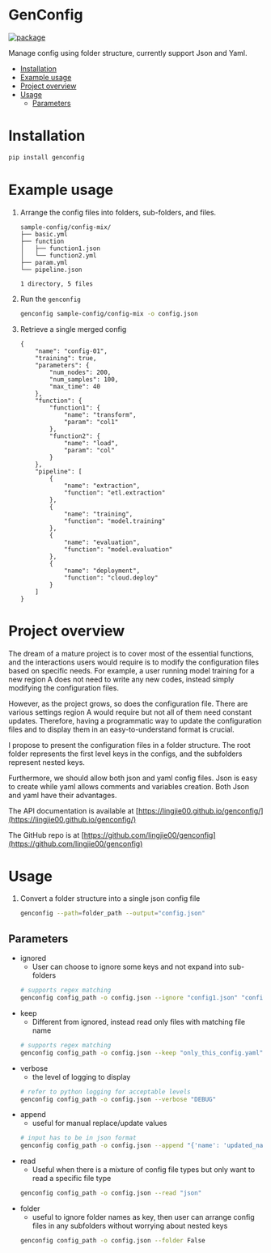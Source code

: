 # GenConfig

[![package](https://github.com/lingjie00/genconfig/actions/workflows/project-actions.yml/badge.svg)](https://github.com/lingjie00/genconfig/actions/workflows/project-actions.yml)

Manage config using folder structure, currently support Json and Yaml.


<!-- vim-markdown-toc GFM -->

* [Installation](#installation)
* [Example usage](#example-usage)
* [Project overview](#project-overview)
* [Usage](#usage)
    * [Parameters](#parameters)

<!-- vim-markdown-toc -->

# Installation

```bash
pip install genconfig
```

# Example usage

1. Arrange the config files into folders, sub-folders, and files.

    ```
    sample-config/config-mix/
    ├── basic.yml
    ├── function
    │   ├── function1.json
    │   └── function2.yml
    ├── param.yml
    └── pipeline.json

    1 directory, 5 files
    ```

2. Run the `genconfig`

    ```bash
    genconfig sample-config/config-mix -o config.json
    ```

3. Retrieve a single merged config

    ```
    {
        "name": "config-01",
        "training": true,
        "parameters": {
            "num_nodes": 200,
            "num_samples": 100,
            "max_time": 40
        },
        "function": {
            "function1": {
                "name": "transform",
                "param": "col1"
            },
            "function2": {
                "name": "load",
                "param": "col"
            }
        },
        "pipeline": [
            {
                "name": "extraction",
                "function": "etl.extraction"
            },
            {
                "name": "training",
                "function": "model.training"
            },
            {
                "name": "evaluation",
                "function": "model.evaluation"
            },
            {
                "name": "deployment",
                "function": "cloud.deploy"
            }
        ]
    }
    ```

# Project overview

The dream of a mature project is to cover most of the essential functions, and
the interactions users would require is to modify the configuration files
based on specific needs. For example, a user running model training for a new
region A does not need to write any new codes, instead simply modifying the
configuration files.

However, as the project grows, so does the configuration file. There are various
settings region A would require but not all of them need constant updates.
Therefore, having a programmatic way to update the configuration files and to
display them in an easy-to-understand format is crucial.

I propose to present the configuration files in a folder structure. The root
folder represents the first level keys in the configs, and the subfolders
represent nested keys.

Furthermore, we should allow both json and yaml config files. Json is easy to
create while yaml allows comments and variables creation. Both Json and yaml
have their advantages.

The API documentation is available at
[https://lingjie00.github.io/genconfig/](https://lingjie00.github.io/genconfig/)

The GitHub repo is at [https://github.com/lingjie00/genconfig](https://github.com/lingjie00/genconfig)

# Usage

1. Convert a folder structure into a single json config file
    ```bash
    genconfig --path=folder_path --output="config.json"
    ```

## Parameters

- ignored
    - User can choose to ignore some keys and not expand into sub-folders
    ```bash
    # supports regex matching
    genconfig config_path -o config.json --ignore "config1.json" "config2.yaml" "debug.*json"
    ```
- keep
    - Different from ignored, instead read only files with matching file name
    ```bash
    # supports regex matching
    genconfig config_path -o config.json --keep "only_this_config.yaml"
    ```
- verbose
    - the level of logging to display
    ```bash
    # refer to python logging for acceptable levels
    genconfig config_path -o config.json --verbose "DEBUG"
    ```
- append
    - useful for manual replace/update values
    ```bash
    # input has to be in json format
    genconfig config_path -o config.json --append "{'name': 'updated_name'}"
    ```
- read
    - Useful when there is a mixture of config file types but only want to read
      a specific file type
    ```bash
    genconfig config_path -o config.json --read "json"
    ```
- folder
    - useful to ignore folder names as key, then user can arrange config files
      in any subfolders without worrying about nested keys
    ```bash
    genconfig config_path -o config.json --folder False
    ```

